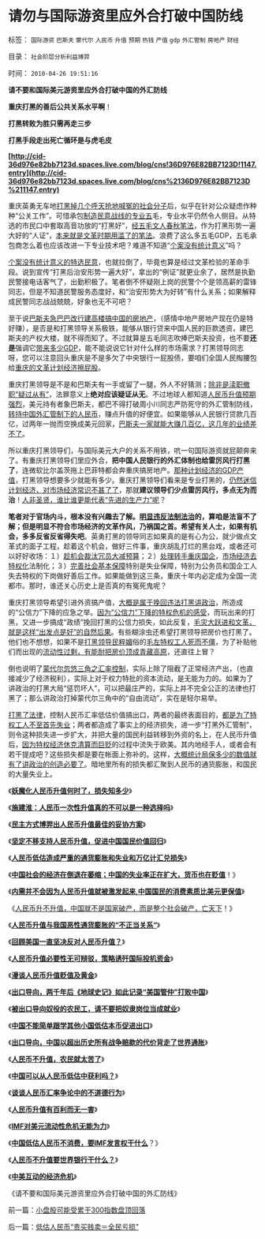 # 请勿与国际游资里应外合打破中国防线

标签： `国际游资` `巴斯夫` `蒙代尔` `人民币` `升值` `预期` `热钱` `产值` `gdp` `外汇管制` `房地产` `财经` 

目录： `社会阶层分析利益博羿`

时间： `2010-04-26 19:51:16`

**请不要和国际美元游资里应外合打破中国的外汇防线**

**重庆打黑的善后公共关系水平啊**！

**打黑转败为胜只需再走三步**

**打黑手段走出死亡循环是与虎毛皮**

**[http://cid-36d976e82bb7123d.spaces.live.com/blog/cns!36D976E82BB7123D!1147.entry](http://cid-36d976e82bb7123d.spaces.live.com/blog/cns%2136D976E82BB7123D%211147.entry)**

重庆英勇无车地[打黑掉几个呼天抢地喊冤的社会分子](../../../2010/3/1/中国需要人权产权清晰的法治吗？.md)后，似乎在针对公众疑虑作种种“公关工作”。可惜承包[制造民意战线的专业五](../../../2010/4/14/指数期货创造价值吗？对行情的影响是什么？.md)毛，专业水平仍然令人侧目。从特选的市民口中套取高音功放的“打黑好”，[经五毛文人春秋笔法](../../../2010/1/17/春秋笔法“为了大众的利益”.md)，作为打黑形势一遍大好的“人证”，[本来就是文革时期用滥了的笔法](../../../2009/8/10/舆论层精神抵抗法.md)。浪费了这么多五毛GDP，五毛承包商怎么着也应该改进一下专业技术吧？难道不知道“[个案没有统计意义](../../../2009/7/10/三脚猫真理艺术.md)”吗？

[个案没有统计意义的特选民意](../../../2009/10/11/定制民意与不确定性定律的不确定性.md)，也就拉倒了，毕竟也算是经过文革检验的革命手段。说到宣传“打黑后治安形势一遍大好”，拿出的“例证”就更业余了，居然是执勤民警接电话客气了，出勤积极了。笔者倒不怀疑刚上岗的民警个个是领高薪的雷锋同志，但是不知道民警服务态度好，和“治安形势大为好转”有什么关系；如果解释成民警同志战战兢兢，好象也无不可吧？

至于说[巴斯夫急巴巴改行建高楼搞中国的房地产](../../../2007/9/2/外资饕餮国有银行改制疯赚10000亿.md)，（感情中地产房地产现在仍是特好赚），是否是和打黑领导关系极铁，能够从银行贷来中国人民的巨款透资，建巴斯夫的产权大楼，就不得而知了。不过就算是五毛同志吹捧巴斯夫投资，也不要**还是**强调它[带来多少GDP](../../../2008/7/6/什么是社会生产的价值？什么是GDP？.md)，能不能说说它针对什么样的市场需求？打黑领导同志呀，您可以注意回头重庆是不是多欠了中央银行一屁股债，要咱们全国人民掏腰包给[重庆的文革计划经济擦屁股](../../../2009/11/29/大萧条后凯恩斯主义和“坏帐过剩的危机”.md)。

重庆打黑领导是不是和巴斯夫有一手或留了一腿，外人不好猜测；[除非是渎职撤职“疑过从有”](../../../2009/6/12/小腐败百川汇海构成最根本的大腐败.md)，法罪意义上**绝对应该疑证从无**。不过地球人都知道[人民币升值预期强烈](../../../2009/3/19/美联储增持国债，中国距离广场协议更近.md)，美元持有者象巴斯夫，都巴不得打破周小川同志严防死守的外汇管制防线，[转持中国外汇管制下的人民币](../../../2009/6/10/有中国特色的蒙代尔汇率忽悠三角.md)，赚点升值的好便宜。如果能够从人民银行贷款几百亿，过两年一抛而空换成美元回家，[巴斯夫一家就能大赚几百亿，这几年的业绩差不了](../../../2007/10/28/人民币升值必要性无可辩驳，策略诱歼国际投机资金.md)。

所以重庆打黑领导们，与国际美元大户的关系不用铁，吭一句国际游资就屁颠奔来了。有重庆打黑领导们里应外合，**把中国人民银行的外汇体制也给雷厉风行打黑了**，连微软比尔盖茨拖上巴菲特都会奔重庆搞房地产。[那种计划经济的GDP产值](../../../2009/12/27/政治经济学是科学吗？计划经济的GDP是什么？.md)，打黑领导想要多少就能有多少。重庆打黑领导们看来是专业打黑的，[仍然迷信计划经济，对市场经济常识不甚了了](../../../2009/12/18/交换创造价值决定了“市场才是经济”.md)，那就**建议领导们少点雷厉风行，多点无为而治**！[人非圣贤，谁比谁更能代表“先进的生产力”呢](../../../2010/1/21/人权是价值判断的原子单位.md)？

**笔者对于官场内斗，根本没有兴趣去了解。[明显违反法制法治](../../../2009/8/24/法制法治须“简约严明”.md)的，算咱是法盲不了解；但是明显不符合市场经济的文革作风，乃祸国之首。希望有关人士，如果有机会，多多反省反省得失吧**。英勇打黑的领导同志如果真的是有心为公，就少做点文革式的面子工程，趁着这个机会，做好三件事，重庆胡乱打烂的黑台戏，或者还可以好好收场：１）[趁机会裁汰冗员大减预算](../../../2009/7/13/为什么减少行政成本就是增强国力.md)；２）[处理转手重庆国企](../../../2009/8/12/国企清理三阶段方案和冷处理过程.md)，[市场经济去特权化](../../../2009/7/29/阻碍中国深入改革的最顽固利益集团.md)法制化；３）[完善社会基本保障](../../../2009/2/26/社会保障有三个原则一种义务.md)特别是失业保障，特别为公务员和国企工人失去特权的下岗做好善后工作。如果能做到这三条，重庆十年内必定成为全国一流都市。那时，谁还关心历史上是否真的有冤死鬼呢？

重庆打黑领导希望引进外资搞产值，[大概是属于挽回违法打黑讲政治](../../../2010/4/14/指数期货创造价值吗？对行情的影响是什么？.md)，所造成的“公信力”下降的应急之举。[因为“公信力”下降的特权危机的感受](../../../2009/9/8/促进民族团结.md)，而玩出来的打黑，又进一步搞成“政绩”挽回打黑的公信力损失，如此反复，[毛灾大跃进和文革，就是这样“出发点是好”的自然后果](../../../2009/7/5/历史责任归咎于毛主席是不公正的.md)。有些糊涂虫还希望打黑领导把房价也打黑了。他们也不想想，如果不是[打黑领导民粹媚](../../../2009/9/24/为什么说民粹就是极左.md)俗的[毛左特权工人死而不僵](http://darthvad.blog.sohu.com/129394309.html)，为了补贴他们而出现的[流动性过剩，有能耐把房价顶成青藏高原](../../../2010/4/20/炒房客们，“冬天来了，春天还会远吗？”.md)，还直往上冒？

倒也说明了[蒙代尔忽悠三角之汇率控制](../../../2009/6/10/有中国特色的蒙代尔汇率忽悠三角.md)，实际上除了阻截了正常经济产出，（也直接减少了经济税利），实际上对于权力特批的资本流动，是无能为力的。如果为了讲政治的打黑大局“惩罚坏人”，可以把最庄严的，实际上并不完全公正的法律也打黑了；那么讲政治打掉蒙代尔三角中的“自由流动”，实在是轻尔易举。

[打黑了法律](../../../2010/3/1/中国需要人权产权清晰的法治吗？.md)，控制人民币汇率低估价值搞出口，两者的最终表面目的，[都是为了特权工人不至首先失业](../../../2009/8/6/一些可怜人有其可憎之处.md)；两者都造成了事实上的经济损失，进一步“打黑外汇管制”，则令这种损失进一步扩大，并把大量的国民利益转移到外资的名上，在人民币升值后，[因为特权经济休克清算而巨贬](../../../2009/10/22/休克反应的损失边界和止损.md)的过程中流失于欧美。其内地经手人，或者会有若干提成吧？这些损失都是要在帐面上弥补的。这样，[大概统计局保多少的数值就有了讲政治的创造必要了](../../../2009/7/16/中国经济增长的数字创作有几许水分.md)。暗地里所有的损失都汇聚到人民币的通货膨胀，和国民的大量失业上。

《[**妖魔化人民币升值何时了，损失知多少**](../../../2007/8/31/妖魔化人民币升值何时了，损失知多少.md)》

《[**施建淮：人民币一次性升值真的不可以是一种选择吗**](../../../2007/12/6/施建淮：人民币一次性升值真的不可以是一种选择吗.md)》

《[**民主方式博羿出人民币升值最佳的妥协方案**](../../../2008/4/13/民主方式博羿出人民币升值最佳的妥协方案.md)》

《[**坚定不移支持人民币升值，促进中国国民价值回归**](../../../2008/4/12/人民币升值和中国的经济增长.md)》

《[**人民币低估造成严重的通货膨胀和失业和万亿计汇兑损失**](../../../2010/4/24/人民币低估造成恶性通货膨胀和失业和万亿损失.md)》

《[**中国社会的经济在倒退在萎缩；中国的失业率正在扩大，货币也在贬值**](../../../2010/4/25/中国经济“增长”消费上是倒退.md)！》

《[**内需并不会因为人民币升值就被激发起来,中国国民的消费素质比美元更保值**](../../../2010/4/25/内需并不会因为人民币升值就被拉动.md)》

《[人民币升不升值，中国就不是国家破产，而是整个社会破产，亡天下](../../../2010/4/25/人民币不升值必死！人民币缓慢升值找死！.md)！》

《[**人民币升值与我国恶性通货膨胀的“不正当关系“**](../../../2007/12/3/人民币升值与我国恶性通货膨胀的“不正当关系“.md)》

《[**回顾美国一直坚决反对人民币升值？**](../../../2007/11/30/美国一直坚决反对人民币升值？.md)》

《[**人民币升值必要性无可辩驳，策略诱歼国际投机资金**](../../../2007/11/30/美国一直坚决反对人民币升值？.md)》

《[**漫谈人民币升值贬值及黄金**](../../../2007/10/28/漫谈人民币升值贬值及黄金及刘军洛宋鸿兵阴谋论.md)》

《[**出口导向，两千年后《地球史记》如此记录“美国管仲”打败中国**](../../../2008/7/31/“美国管仲”轻松“打败”了中国.md)》

《[**被出口导向奴役的农民工，请不要把奴隶岗位当成就业**](../../../2008/7/25/请不要把奴隶岗位当成就业.md)》

《[**中国不能简单跟学其他小国低估本币促进出口**](../../../2008/7/18/中国不能简单跟学他国低估本币促进出口的导向.md)》

《[**出口导向，中国以超出历史所有战争赔款的代价背走了世界通胀**](../../../2007/11/26/中国以超出历史所有战争损失的代价背走了世界通胀.md)》

《[**人民币不升值，农民就太苦了**](../../../2007/11/18/绝症中的国企，人民币不升值，农民就太苦了.md)》

《[**中国可以从人民币低估中获利吗？**](../../../2007/12/8/中国可以从人民币低估中获利吗？.md)》

《[**谈谈人民币汇率争论中的不道德行为**](../../../2007/12/1/以爱国的名义坚决反对人民币升值.md)》

《[**人民币升值有百利而无一害**](../../../2007/10/28/人民币升值有百利而无一害.md)》

《[**IMF对美元流动性危机无能为力**](../../../2009/7/4/IMF不能挽救中国屯积美元的经济危机.md)》

《[**中国低估人民币不消费，要IMF发言权干什么**](../../../2010/4/24/低估人民币不消费，要IMF发言权干什么？.md)？》

《[**人民币不升值要世界银行干什么？**](../../../2010/4/24/人民币不升值要世界银行干什么？.md)》

《[**中美互动的经济危机**](../../../2009/7/29/中美互动的经济危机.md)》

《请不要和国际美元游资里应外合打破中国的外汇防线》



前一篇：[小盘股可能受累于300指数盘顶回落](../../../2010/4/26/小盘股可能受累于300指数盘顶回落.md)

后一篇：[低估人民币“贵买贱卖＝全民亏损”](../../../2010/4/26/低估人民币“贵买贱卖＝全民亏损”.md)